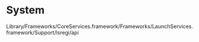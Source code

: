 # System
Library/Frameworks/CoreServices.framework/Frameworks/LaunchServices.framework/Support/lsregi/api
